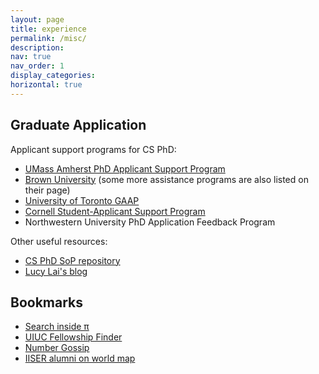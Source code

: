```yaml
---
layout: page
title: experience
permalink: /misc/
description: 
nav: true
nav_order: 1
display_categories: 
horizontal: true
---
```


## Graduate Application

Applicant support programs for CS PhD:

- [UMass Amherst PhD Applicant Support Program](https://paspumasscs.github.io/)
- [Brown University](https://cs.brown.edu/degrees/doctoral/applications/helpful-resources-applying-computer-science-phd-programs/) (some more assistance programs are also listed on their page)
- [University of Toronto GAAP](https://sites.google.com/view/torontogaap)
- [Cornell Student-Applicant Support Program](https://www.cs.cornell.edu/information/news/newsitem12443/student-applicant-support-program-computer-science-phd)
- Northwestern University PhD Application Feedback Program

Other useful resources:

- [CS PhD SoP repository](https://cs-sop.notion.site/CS-PhD-Statements-of-Purpose-df39955313834889b7ac5411c37b958d)
- [Lucy Lai's blog](https://lucy-lai.com/blog/gradapps)

## Bookmarks

- [Search inside π](https://www.angio.net/pi/)
- [UIUC Fellowship Finder](https://apps.grad.illinois.edu/fellowship-finder/)
- [Number Gossip](http://www.numbergossip.com/)
- [IISER alumni on world map](https://www.google.com/maps/d/u/0/embed?mid=1Hrc_uk626nrvlIpqq2k4IRSQ8jXLIhs&ehbc=2E312F&noprof=1&ll=45.48582738833813%2C-8.99666548391528&z=3)
